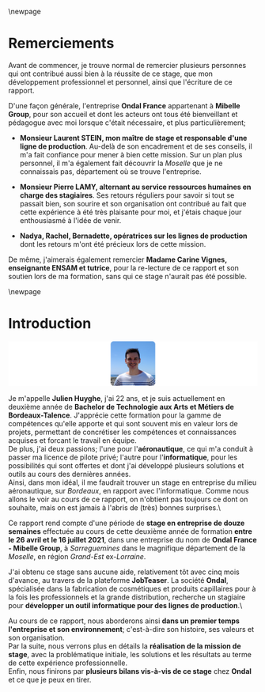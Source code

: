 \newpage

#   Remerciements

Avant de commencer, je trouve normal de remercier plusieurs personnes qui ont contribué aussi bien à la réussite de ce stage, que mon développement professionnel et personnel, ainsi que l'écriture de ce rapport.

D'une façon générale, l'entreprise **Ondal France** appartenant à **Mibelle Group**, pour son accueil et dont les acteurs ont tous été bienveillant et pédagogue avec moi lorsque c'était nécessaire, et plus particulièrement;

 *  **Monsieur Laurent STEIN, mon maître de stage et responsable d'une ligne de production**. Au-delà de son encadrement et de ses conseils, il m'a fait confiance pour mener à bien cette mission. Sur un plan plus personnel, il m'a également fait découvrir la *Moselle* que je ne connaissais pas, département où se trouve l'entreprise.

 *  **Monsieur Pierre LAMY, alternant au service ressources humaines en charge des stagiaires**. Ses retours réguliers pour savoir si tout se passait bien, son sourire et son organisation ont contribué au fait que cette expérience à été très plaisante pour moi, et j'étais chaque jour enthousiasmé à l'idée de venir.

 *  **Nadya, Rachel, Bernadette, opératrices sur les lignes de production** dont les retours m'ont été précieux lors de cette mission.

De même, j'aimerais également remercier **Madame Carine Vignes, enseignante ENSAM et tutrice**, pour la re-lecture de ce rapport et son soutien lors de ma formation, sans qui ce stage n'aurait pas été possible.

\newpage

#   Introduction

![](assets/images/1+/julien.jpg)

Je m'appelle **Julien Huyghe**, j'ai 22 ans, et je suis actuellement en deuxième année de **Bachelor de Technologie aux Arts et Métiers de Bordeaux-Talence**. J'apprécie cette formation pour la gamme de compétences qu'elle apporte et qui sont souvent mis en valeur lors de projets, permettant de concrétiser les compétences et connaissances acquises et forcant le travail en équipe.\
De plus, j'ai deux passions; l'une pour l'**aéronautique**, ce qui m'a conduit à passer ma licence de pilote privé; l'autre pour l'**informatique**, pour les possibilités qui sont offertes et dont j'ai développé plusieurs solutions et outils au cours des dernières années.\
Ainsi, dans mon idéal, il me faudrait trouver un stage en entreprise du milieu aéronautique, sur *Bordeaux*, en rapport avec l'informatique. Comme nous allons le voir au cours de ce rapport, on n'obtient pas toujours ce dont on souhaite, mais on est jamais à l'abris de (très) bonnes surprises.\

Ce rapport rend compte d'une période de **stage en entreprise de douze semaines** effectuée au cours de cette deuxième année de formation **entre le 26 avril et le 16 juillet 2021**, dans une entreprise du nom de **Ondal France - Mibelle Group**, à *Sarreguemines* dans le magnifique département de la *Moselle*, en région *Grand-Est* ex-*Lorraine*.

J'ai obtenu ce stage sans aucune aide, relativement tôt avec cinq mois d'avance, au travers de la plateforme **JobTeaser**. La société **Ondal**, spécialisée dans la fabrication de cosmétiques et produits capillaires pour à la fois les professionnels et la grande distribution, recherche un stagiaire pour **développer un outil informatique pour des lignes de production**.\

Au cours de ce rapport, nous aborderons ainsi **dans un premier temps l'entreprise et son environnement**; c'est-à-dire son histoire, ses valeurs et son organisation.\
Par la suite, nous verrons plus en détails la **réalisation de la mission de stage**, avec la problématique initiale, les solutions et les résultats au terme de cette expérience professionnelle.\
Enfin, nous finirons par **plusieurs bilans vis-à-vis de ce stage** chez **Ondal** et ce que je peux en tirer.

